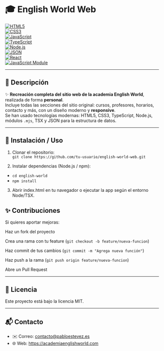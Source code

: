 # 🎓 English World Web

[![HTML5](https://img.shields.io/badge/HTML5-E34F26?style=flat&logo=html5&logoColor=white)](https://developer.mozilla.org/es/docs/Web/HTML)  
[![CSS3](https://img.shields.io/badge/CSS3-1572B6?style=flat&logo=css3&logoColor=white)](https://developer.mozilla.org/es/docs/Web/CSS)  
[![JavaScript](https://img.shields.io/badge/JavaScript-F7DF1E?style=flat&logo=javascript&logoColor=black)](https://developer.mozilla.org/es/docs/Web/JavaScript)  
[![TypeScript](https://img.shields.io/badge/TypeScript-3178C6?style=flat&logo=typescript&logoColor=white)](https://www.typescriptlang.org/)  
[![Node.js](https://img.shields.io/badge/Node.js-339933?style=flat&logo=node.js&logoColor=white)](https://nodejs.org/)  
[![JSON](https://img.shields.io/badge/JSON-000000?style=flat&logo=json&logoColor=white)](https://www.json.org/json-en.html)  
[![React](https://img.shields.io/badge/React-61DAFB?style=flat&logo=react&logoColor=black)](https://reactjs.org/)  
[![JavaScript Module](https://img.shields.io/badge/.mjs-000000?style=flat&logo=javascript&logoColor=white)](https://developer.mozilla.org/en-US/docs/Web/JavaScript/Guide/Modules)  

---

## 📖 Descripción
✨ **Recreación completa del sitio web de la academia English World**, realizada de forma **personal**.  
Incluye todas las secciones del sitio original: cursos, profesores, horarios, contacto y más, con un diseño moderno y **responsive**.  
Se han usado tecnologías modernas: HTML5, CSS3, TypeScript, Node.js, módulos `.mjs`, TSX y JSON para la estructura de datos.

---

## 🚀 Instalación / Uso
1. Clonar el repositorio:  
```git clone https://github.com/tu-usuario/english-world-web.git```

2. Instalar dependencias (Node.js / npm):

- ```cd english-world```
- ```npm install```

3. Abrir index.html en tu navegador o ejecutar la app según el entorno Node/TSX.

## ✨ Contribuciones
Si quieres aportar mejoras:

Haz un fork del proyecto

Crea una rama con tu feature (```git checkout -b feature/nueva-funcion```)

Haz commit de tus cambios (```git commit -m "Agrega nueva función"```)

Haz push a la rama (```git push origin feature/nueva-funcion```)

Abre un Pull Request

---

## 📄 Licencia
Este proyecto está bajo la licencia MIT.

---

## 📬 Contacto

- ✉️ Correo: contacto@pabloestevez.es
- 🌐 Web: https://academiaenglishworld.com
